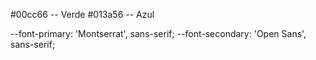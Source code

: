 #00cc66 -- Verde
#013a56 -- Azul

--font-primary: 'Montserrat', sans-serif;
--font-secondary: 'Open Sans', sans-serif;
